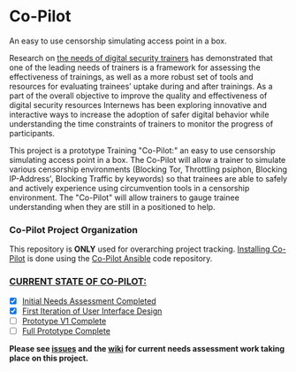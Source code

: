 Co-Pilot
========

An easy to use censorship simulating access point in a box.

Research on [the needs of digital security trainers](https://www.internews.org/research-publications/training-digital-security-trainers-preliminary-review-methods-needs-and-challe) has demonstrated that one of the leading needs of trainers is a framework for assessing the effectiveness of trainings, as well as a more robust set of tools and resources for evaluating trainees’ uptake during and after trainings. As a part of the overall objective to improve the quality and effectiveness of digital security resources Internews has been exploring innovative and interactive ways to increase the adoption of safer digital behavior while understanding the time constraints of trainers to monitor the progress of participants.

This project is a prototype Training "Co-Pilot:" an easy to use censorship simulating access point in a box. The Co-Pilot will allow a trainer to simulate various censorship environments (Blocking Tor, Throttling psiphon, Blocking IP-Address', Blocking Traffic by keywords) so that trainees are able to safely and actively experience using circumvention tools in a censorship environment. The "Co-Pilot" will allow trainers to gauge trainee understanding when they are still in a positioned to help.

### Co-Pilot Project Organization

This repository is **ONLY** used for overarching project tracking. [Installing Co-Pilot](https://github.com/OpenInternet/co-pilot/wiki/Installing-Co-Pilot) is done using the [Co-Pilot Ansible](https://github.com/OpenInternet/co-pilot-ansible) code repository. 


### [CURRENT STATE OF CO-PILOT:](https://github.com/OpenInternet/co-pilot/milestones)
 - [X] [Initial Needs Assessment Completed ](https://github.com/OpenInternet/co-pilot/issues?q=milestone%3A%22Initial+Needs+Assessment+Completed%22)
 - [X] [First Iteration of User Interface Design](https://github.com/OpenInternet/co-pilot/milestones/First%20Iteration%20of%20User%20Interface%20Design)
 - [ ] [Prototype V1 Complete](https://github.com/OpenInternet/co-pilot/milestones/Prototype%20V1%20Complete)
 - [ ] [Full Prototype Complete](https://github.com/OpenInternet/co-pilot/milestones/Full%20Prototype%20Complete)

**Please see [issues](https://github.com/OpenInternet/co-pilot/issues) and the [wiki](https://github.com/OpenInternet/co-pilot/wiki) for current needs assessment work taking place on this project.**
